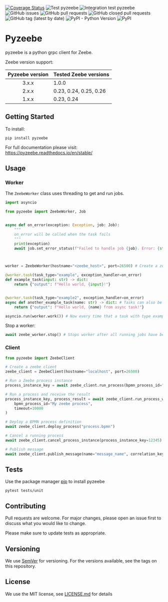 [![Coverage Status](https://coveralls.io/repos/github/JonatanMartens/pyzeebe/badge.svg?branch=master)](https://coveralls.io/github/JonatanMartens/pyzeebe?branch=master)
![Test pyzeebe](https://github.com/JonatanMartens/pyzeebe/workflows/Test%20pyzeebe/badge.svg)
![Integration test pyzeebe](https://github.com/JonatanMartens/pyzeebe/workflows/Integration%20test%20pyzeebe/badge.svg)
![GitHub issues](https://img.shields.io/github/issues-raw/JonatanMartens/pyzeebe)
![GitHub pull requests](https://img.shields.io/github/issues-pr-raw/JonatanMartens/pyzeebe)
![GitHub closed pull requests](https://img.shields.io/github/issues-pr-closed-raw/JonatanMartens/pyzeebe)
![GitHub tag (latest by date)](https://img.shields.io/github/v/tag/JonatanMartens/pyzeebe)
![PyPI - Python Version](https://img.shields.io/pypi/pyversions/pyzeebe)
![PyPI](https://img.shields.io/pypi/v/pyzeebe)

# Pyzeebe

pyzeebe is a python grpc client for Zeebe.

Zeebe version support:

| Pyzeebe version | Tested Zeebe versions  |
| :-------------: | ---------------------- |
|      3.x.x      | 1.0.0                  |
|      2.x.x      | 0.23, 0.24, 0.25, 0.26 |
|      1.x.x      | 0.23, 0.24             |

## Getting Started

To install:

`pip install pyzeebe`

For full documentation please visit: https://pyzeebe.readthedocs.io/en/stable/

## Usage

### Worker

The `ZeebeWorker` class uses threading to get and run jobs.

```python
import asyncio

from pyzeebe import ZeebeWorker, Job


async def on_error(exception: Exception, job: Job):
    """
    on_error will be called when the task fails
    """
    print(exception)
    await job.set_error_status(f"Failed to handle job {job}. Error: {str(exception)}")



worker = ZeebeWorker(hostname="<zeebe_host>", port=26500) # Create a zeebe worker

@worker.task(task_type="example", exception_handler=on_error)
def example_task(input: str) -> dict:
    return {"output": f"Hello world, {input}!"}


@worker.task(task_type="example2", exception_handler=on_error)
async def another_example_task(name: str) -> dict: # Tasks can also be async
    return {"output": f"Hello world, {name} from async task!"}

asyncio.run(worker.work()) # Now every time that a task with type example is called example_task will be called
```

Stop a worker:

```python
await zeebe_worker.stop() # Stops worker after all running jobs have been completed
```

### Client

```python
from pyzeebe import ZeebeClient

# Create a zeebe client
zeebe_client = ZeebeClient(hostname="localhost", port=26500)

# Run a Zeebe process instance
process_instance_key = await zeebe_client.run_process(bpmn_process_id="My zeebe process", variables={})

# Run a process and receive the result
process_instance_key, process_result = await zeebe_client.run_process_with_result(
    bpmn_process_id="My zeebe process",
    timeout=10000
)

# Deploy a BPMN process definition
await zeebe_client.deploy_process("process.bpmn")

# Cancel a running process
await zeebe_client.cancel_process_instance(process_instance_key=12345)

# Publish message
await zeebe_client.publish_message(name="message_name", correlation_key="some_id")

```

## Tests

Use the package manager [pip](https://pip.pypa.io/en/stable/) to install pyzeebe

`pytest tests/unit`

## Contributing

Pull requests are welcome. For major changes, please open an issue first to discuss what you would like to change.

Please make sure to update tests as appropriate.

## Versioning

We use [SemVer](semver.org) for versioning. For the versions available, see the tags on this repository.

## License

We use the MIT license, see [LICENSE.md](LICENSE.md) for details
